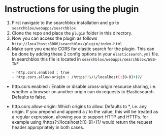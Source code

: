 # Instructions for using the plugin

1. First navigate to the searchblox installation and go to `searchblox/webapps/searchblox`
2. Clone the repo and place the `plugin` folder in this directory.
3. Now you can access the plugin as follows `http://localhost:8080/searchblox/plugin/index.html`
4. Make sure you enable CORS for elastic search for the plugin. This can be done by adding these 2 config options in your `elasticsearch.yml` file. In searchblox this file is located in `searchblox/webapps/searchblox/WEB-INF`
    ```sh
    - http.cors.enabled : true
    - http.cors.allow-origin : /https?:\/\/localhost(:[0-9]+)?/
     ```

* http.cors.enabled : Enable or disable cross-origin resource sharing, i.e. whether a browser on another origin can do requests to Elasticsearch. Defaults to false.

* http.cors.allow-origin: Which origins to allow. Defaults to *, i.e. any origin. If you prepend and append a / to the value, this will be treated as a regular expression, allowing you to support HTTP and HTTPs. for example using /https?:\/\/localhost(:[0-9]+)?/ would return the request header appropriately in both cases.